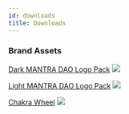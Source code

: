 ```yaml
---
id: downloads
title: Downloads
---
```


### Brand Assets

[Dark MANTRA DAO Logo Pack](https://mantradao.com/assets/MANTRA%20DAO%20BLK.zip)
![](https://mantradao.com/_nuxt/40c9b584bbd42224ca56a35d9fc86c2b.svg)

[Light MANTRA DAO Logo Pack](https://mantradao.com/assets/MANTRA%20DAO%20WHT.zip)
![](https://mantradao.com/_nuxt/48cb1b75d7a1db49deff607841660320.svg)

[Chakra Wheel](https://mantradao.com/assets/CHAKRA%20WHEEL.zip)
![](https://mantradao.com/_nuxt/f50b0e7cb3349580d6ddc52930c838cd.svg)
